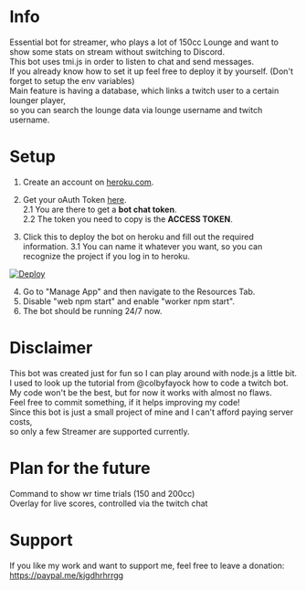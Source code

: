 # Info

Essential bot for streamer, who plays a lot of 150cc Lounge and want to show some stats on stream without switching to Discord. <br/>
This bot uses tmi.js in order to listen to chat and send messages. <br/>
If you already know how to set it up feel free to deploy it by yourself. (Don't forget to setup the env variables) <br/>
Main feature is having a database, which links a twitch user to a certain lounger player, <br/>
so you can search the lounge data via lounge username and twitch username.

# Setup

1. Create an account on [heroku.com](https://signup.heroku.com/).

2. Get your oAuth Token [here](https://twitchtokengenerator.com). <br/>
2.1 You are there to get a **bot chat token**.<br/>
2.2 The token you need to copy is the **ACCESS TOKEN**.<br/>

3. Click this to deploy the bot on heroku and fill out the required information.
3.1 You can name it whatever you want, so you can recognize the project if you log in to heroku.<br/>

[![Deploy](https://www.herokucdn.com/deploy/button.svg)](https://heroku.com/deploy?template=https://github.com/kjgdhrhrrgg/twitch_bot) <br/>


4. Go to "Manage App" and then navigate to the Resources Tab.
5. Disable "web npm start" and enable "worker npm start".
6. The bot should be running 24/7 now.

# Disclaimer

This bot was created just for fun so I can play around with node.js a little bit. <br/>
I used to look up the tutorial from @colbyfayock how to code a twitch bot. <br/>
My code won't be the best, but for now it works with almost no flaws. <br/>
Feel free to commit something, if it helps improving my code! <br/>
Since this bot is just a small project of mine and I can't afford paying server costs, <br/>
so only a few Streamer are supported currently.

# Plan for the future

Command to show wr time trials (150 and 200cc) <br/>
Overlay for live scores, controlled via the twitch chat

# Support 

If you like my work and want to support me, feel free to leave a donation: https://paypal.me/kjgdhrhrrgg <br/>
